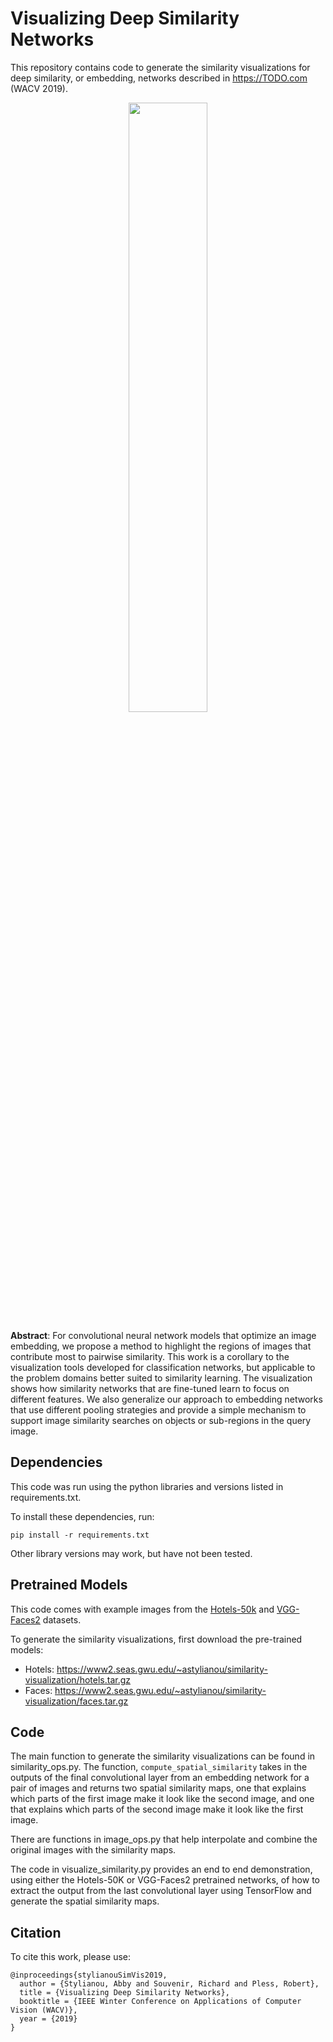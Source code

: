 # Visualizing Deep Similarity Networks
This repository contains code to generate the similarity visualizations for deep similarity, or embedding, networks described in https://TODO.com (WACV 2019).

<p align="center">
  <img width=50% src="https://www2.seas.gwu.edu/~astylianou/images/similarity-visualization/similarity.png">
</p>

<b>Abstract</b>: For convolutional neural network models that optimize an image embedding, we propose a method to highlight the regions of images that contribute most to pairwise similarity. This work is a corollary to the visualization tools developed for classification networks, but applicable to the problem domains better suited to similarity learning. The visualization shows how similarity networks that are fine-tuned learn to focus on different features. We also generalize our approach to embedding networks that use different pooling strategies and provide a simple mechanism to support image similarity searches on objects or sub-regions in the query image.

## Dependencies
This code was run using the python libraries and versions listed in requirements.txt.

To install these dependencies, run:

```
pip install -r requirements.txt
```

Other library versions may work, but have not been tested.

## Pretrained Models
This code comes with example images from the [Hotels-50k](https://github.com/GWUvision/Hotels-50K) and [VGG-Faces2](http://www.robots.ox.ac.uk/~vgg/data/vgg_face2/) datasets.

To generate the similarity visualizations, first download the pre-trained models:
* Hotels: https://www2.seas.gwu.edu/~astylianou/similarity-visualization/hotels.tar.gz
* Faces: https://www2.seas.gwu.edu/~astylianou/similarity-visualization/faces.tar.gz

## Code
The main function to generate the similarity visualizations can be found in similarity_ops.py. The function, ```compute_spatial_similarity``` takes in the outputs of the final convolutional layer from an embedding network for a pair of images and returns two spatial similarity maps, one that explains which parts of the first image make it look like the second image, and one that explains which parts of the second image make it look like the first image.

There are functions in image_ops.py that help interpolate and combine the original images with the similarity maps.

The code in visualize_similarity.py provides an end to end demonstration, using either the Hotels-50K or VGG-Faces2 pretrained networks, of how to extract the output from the last convolutional layer using TensorFlow and generate the spatial similarity maps.

## Citation
To cite this work, please use:

```
@inproceedings{stylianouSimVis2019,
  author = {Stylianou, Abby and Souvenir, Richard and Pless, Robert},
  title = {Visualizing Deep Similarity Networks},
  booktitle = {IEEE Winter Conference on Applications of Computer Vision (WACV)},
  year = {2019}
}
```
